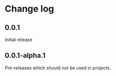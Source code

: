 # Change log

## 0.0.1

Initial release


## 0.0.1-alpha.1

Pre-releases which should not be used in projects.
